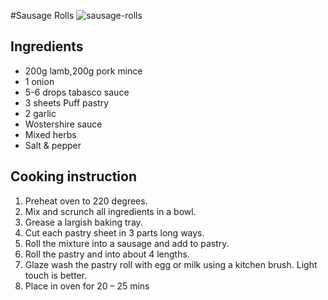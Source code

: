 #Sausage Rolls
![sausage-rolls](images/sausage-rolls.jpg)

## Ingredients
- 200g lamb,200g pork mince
- 1 onion
- 5-6 drops tabasco sauce
- 3 sheets Puff pastry
- 2 garlic
- Wostershire sauce
- Mixed herbs
- Salt & pepper

## Cooking instruction
1. Preheat oven to 220 degrees.
1. Mix and scrunch all ingredients in a bowl.
1. Grease a largish baking tray.
1. Cut each pastry sheet in 3 parts long ways.
1. Roll the mixture into a sausage and add to pastry.
1. Roll the pastry and into about 4 lengths.
1. Glaze wash the pastry roll with egg or milk using a kitchen brush. Light touch is better.
1. Place in oven for 20 – 25 mins